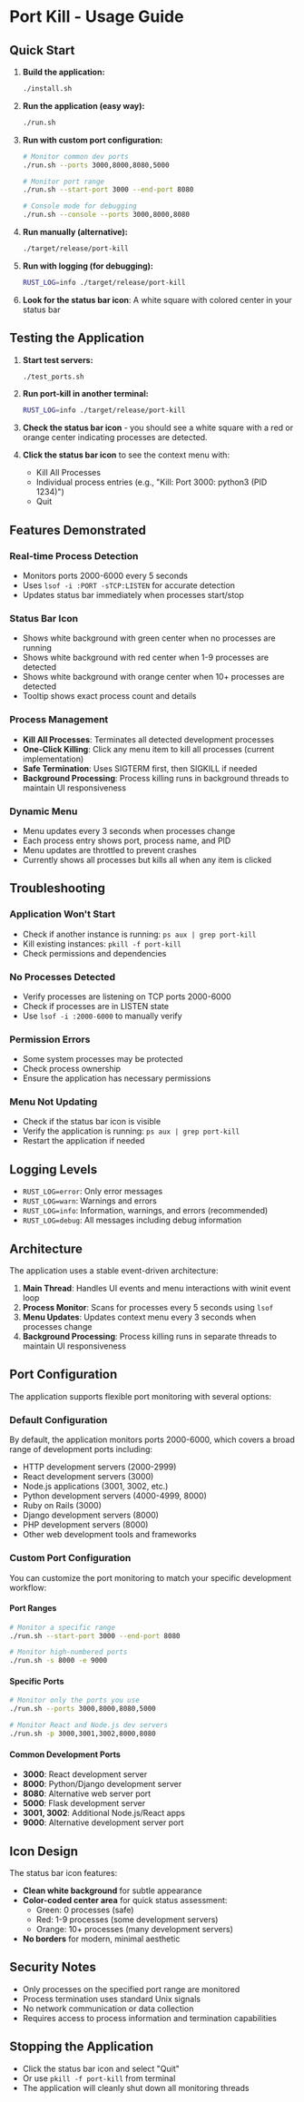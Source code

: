 # Port Kill - Usage Guide

## Quick Start

1. **Build the application:**
   ```bash
   ./install.sh
   ```

2. **Run the application (easy way):**
   ```bash
   ./run.sh
   ```

3. **Run with custom port configuration:**
   ```bash
   # Monitor common dev ports
   ./run.sh --ports 3000,8000,8080,5000
   
   # Monitor port range
   ./run.sh --start-port 3000 --end-port 8080
   
   # Console mode for debugging
   ./run.sh --console --ports 3000,8000,8080
   ```

4. **Run manually (alternative):**
   ```bash
   ./target/release/port-kill
   ```

4. **Run with logging (for debugging):**
   ```bash
   RUST_LOG=info ./target/release/port-kill
   ```

5. **Look for the status bar icon**: A white square with colored center in your status bar

## Testing the Application

1. **Start test servers:**
   ```bash
   ./test_ports.sh
   ```

2. **Run port-kill in another terminal:**
   ```bash
   RUST_LOG=info ./target/release/port-kill
   ```

3. **Check the status bar icon** - you should see a white square with a red or orange center indicating processes are detected.

4. **Click the status bar icon** to see the context menu with:
   - Kill All Processes
   - Individual process entries (e.g., "Kill: Port 3000: python3 (PID 1234)")
   - Quit

## Features Demonstrated

### Real-time Process Detection
- Monitors ports 2000-6000 every 5 seconds
- Uses `lsof -i :PORT -sTCP:LISTEN` for accurate detection
- Updates status bar immediately when processes start/stop

### Status Bar Icon
- Shows white background with green center when no processes are running
- Shows white background with red center when 1-9 processes are detected
- Shows white background with orange center when 10+ processes are detected
- Tooltip shows exact process count and details

### Process Management
- **Kill All Processes**: Terminates all detected development processes
- **One-Click Killing**: Click any menu item to kill all processes (current implementation)
- **Safe Termination**: Uses SIGTERM first, then SIGKILL if needed
- **Background Processing**: Process killing runs in background threads to maintain UI responsiveness

### Dynamic Menu
- Menu updates every 3 seconds when processes change
- Each process entry shows port, process name, and PID
- Menu updates are throttled to prevent crashes
- Currently shows all processes but kills all when any item is clicked

## Troubleshooting

### Application Won't Start
- Check if another instance is running: `ps aux | grep port-kill`
- Kill existing instances: `pkill -f port-kill`
- Check permissions and dependencies

### No Processes Detected
- Verify processes are listening on TCP ports 2000-6000
- Check if processes are in LISTEN state
- Use `lsof -i :2000-6000` to manually verify

### Permission Errors
- Some system processes may be protected
- Check process ownership
- Ensure the application has necessary permissions

### Menu Not Updating
- Check if the status bar icon is visible
- Verify the application is running: `ps aux | grep port-kill`
- Restart the application if needed

## Logging Levels

- `RUST_LOG=error`: Only error messages
- `RUST_LOG=warn`: Warnings and errors
- `RUST_LOG=info`: Information, warnings, and errors (recommended)
- `RUST_LOG=debug`: All messages including debug information

## Architecture

The application uses a stable event-driven architecture:

1. **Main Thread**: Handles UI events and menu interactions with winit event loop
2. **Process Monitor**: Scans for processes every 5 seconds using `lsof`
3. **Menu Updates**: Updates context menu every 3 seconds when processes change
4. **Background Processing**: Process killing runs in separate threads to maintain UI responsiveness

## Port Configuration

The application supports flexible port monitoring with several options:

### Default Configuration
By default, the application monitors ports 2000-6000, which covers a broad range of development ports including:
- HTTP development servers (2000-2999)
- React development servers (3000)
- Node.js applications (3001, 3002, etc.)
- Python development servers (4000-4999, 8000)
- Ruby on Rails (3000)
- Django development servers (8000)
- PHP development servers (8000)
- Other web development tools and frameworks

### Custom Port Configuration
You can customize the port monitoring to match your specific development workflow:

#### Port Ranges
```bash
# Monitor a specific range
./run.sh --start-port 3000 --end-port 8080

# Monitor high-numbered ports
./run.sh -s 8000 -e 9000
```

#### Specific Ports
```bash
# Monitor only the ports you use
./run.sh --ports 3000,8000,8080,5000

# Monitor React and Node.js dev servers
./run.sh -p 3000,3001,3002,8000,8080
```

#### Common Development Ports
- **3000**: React development server
- **8000**: Python/Django development server
- **8080**: Alternative web server port
- **5000**: Flask development server
- **3001, 3002**: Additional Node.js/React apps
- **9000**: Alternative development server port

## Icon Design

The status bar icon features:
- **Clean white background** for subtle appearance
- **Color-coded center area** for quick status assessment:
  - Green: 0 processes (safe)
  - Red: 1-9 processes (some development servers)
  - Orange: 10+ processes (many development servers)
- **No borders** for modern, minimal aesthetic

## Security Notes

- Only processes on the specified port range are monitored
- Process termination uses standard Unix signals
- No network communication or data collection
- Requires access to process information and termination capabilities

## Stopping the Application

- Click the status bar icon and select "Quit"
- Or use `pkill -f port-kill` from terminal
- The application will cleanly shut down all monitoring threads

